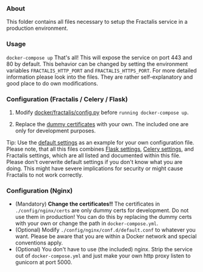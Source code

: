 ### About
This folder contains all files necessary to setup the Fractalis service in a production environment.

### Usage
`docker-compose up` That's all! This will expose the service on port 443 and 80 by default.
This behavior can be changed by setting the environment variables `FRACTALIS_HTTP_PORT` and `FRACTALIS_HTTPS_PORT`.
For more detailed information please look into the files. They are rather self-explanatory and good place to do own modifications.

### Configuration (Fractalis / Celery / Flask)
1. Modify [docker/fractalis/config.py](config/fractalis/config.py) before `running docker-compose up`.

2. Replace the [dummy certificates](config/nginx/certs) with your own. The included one are only for development purposes.

Tip: Use the [default settings](../fractalis/config.py) as an example for your own configuration file.
Please note, that all this files combines [Flask settings](http://flask.pocoo.org/docs/0.12/config/), [Celery settings](http://docs.celeryproject.org/en/latest/userguide/configuration.html), and Fractalis settings, which are all listed and documented within this file. 
Please don't overwrite default settings if you don't know what you are doing. This might have severe implications for security or might cause Fractalis to not work correctly.


### Configuration (Nginx)
- (Mandatory) **Change the certificates!!** The certificates in `./config/nginx/certs` are only dummy certs for development. Do not use them in production! You can do this by replacing the dummy certs with your own or change the path in `docker-compose.yml`.
- (Optional) Modify `./config/nginx/conf.d/default.conf` to whatever you want. Please be aware that you are within a Docker network and special conventions apply.
- (Optional) You don't have to use (the included) nginx. Strip the service out of `docker-compose.yml` and just make your own http proxy listen to gunicorn at port 5000.
